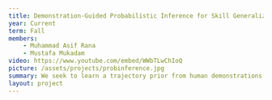 ```yaml
---
title: Demonstration-Guided Probabilistic Inference for Skill Generalization
year: Current
term: Fall
members:
    - Muhammad Asif Rana
    - Mustafa Mukadam
video: https://www.youtube.com/embed/WWbTLwChIoQ
picture: /assets/projects/probinference.jpg
summary: We seek to learn a trajectory prior from human demonstrations and then carry out efficient inference for generalizable skill reproduction.
layout: project
---
```

